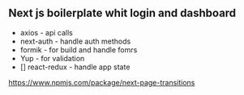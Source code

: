 ## Next js boilerplate whit login and dashboard


* axios - api calls
* next-auth - handle auth methods
* formik - for build and handle fomrs
* Yup - for validation
* [] react-redux - handle app state


https://www.npmjs.com/package/next-page-transitions
